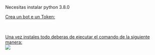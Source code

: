 Necesitas instalar python 3.8.0 <a href="https://www.python.org/downloads/release/python-380/">
  <br>

Crea un bot e un Token: <a href="https://discord.com/developers/applications">
  
  <br>
  <br>
  Una vez instales todo deberas de ejecutar el comando de la siguiente manera:
  <br>
  <img src="https://i.imgur.com/crqSbLl.png">
